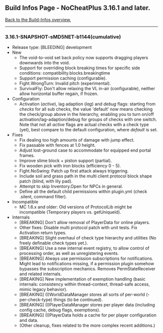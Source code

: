 ## Build Infos Page - NoCheatPlus 3.16.1 and later.

[Back to the Build-Infos overview.](https://github.com/NoCheatPlus/Docs/wiki/Build-Infos)

----

### 3.16.1-SNAPSHOT-sMD5NET-b1144(cumulative)
* Release type: [BLEEDING] development
* New
    * The void-to-void set back policy now supports dragging players downwards into the void.
    * Support for overriding block breaking times for specific side conditions: compatibility.blocks.breakingtime
    * Support permission caching (configurable).
    * Fight.WrongTurn: Invalid pitch (experimental).
    * SurvivalFly: Don't allow relaxing the VL in-air (configurable), neither allow horizontal buffer regain, if frozen.
* Configuration
    * Activation (_active_), lag adaption (_lag_) and _debug_ flags: starting from _checks_ for all sub checks, the value 'default' now means checking the check/group above in the hierarchy, enabling you to turn on/off activation/lag-adaption/debug for groups of checks with one switch. Note that not all _active_ flags are actual checks with a check type (yet), best compare to the default configuration, where _default_ is set.
* Fixes
    * Fix dealing too high amounts of damage with jump effect.
    * Fix passable with fences at 1.0 height.
    * Adjust lost-ground case to accommodate for equipped end portal frames.
    * Improve slime block + piston support (partial).
    * Fix wooden pick with iron blocks (efficiency 0 - 5).
    * Fight.NoSwing: Patch up first attack always triggering.
    * Include soil and grass path in the multi client protocol block shape patch (blind, with lily pad).
    * Attempt to skip Inventory.Open for NPCs in general.
    * Define all the default child permissions within plugin.yml (check .silent, command filter).
* Incompatible
    * MC 1.6.x and older: Old versions of ProtocolLib might be incompatible (Temporary players vs. getUniqueId).
* Internals
    * [BREAKING] Don't allow removal of PlayerData for online players.
    * Other fixes: Disable multi protocol patch with unit tests. Fix Activation return types.
    * [BREAKING] Slight overhaul of check type hierarchy and utilities (No freely definable check types yet.).
    * [BREAKING] Use a new internal event registry, to allow control of processing order, as well as unregistering events.
    * [BREAKING] Always use permission subscriptions for notifications. Might lead to notifications missing, if a permission plugin somehow bypasses the subscription mechanics. Removes PermStateReceiver and related internals.
    * [BREAKING] New implementation of exemption handling (basic internals: consistency within thread-context, thread-safe access, mimic legacy behavior).
    * [BREAKING] (I)WorldDataManager stores all sorts of per-world (-per-check-type) things (to be continued).
    * [BREAKING] (I)PlayerDataManager stores per player data (including config cache, debug flags, exemptions).
    * [BREAKING] (I)PlayerData holds a cache for per player configuration and data.
    * (Other cleanup, fixes related to the more complex recent additions.)
